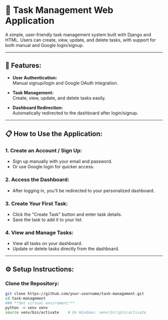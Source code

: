 # 📝 Task Management Web Application

A simple, user-friendly task management system built with Django and HTML. Users can create, view, update, and delete tasks, with support for both manual and Google login/signup.

---

## 🚀 **Features:**

- **User Authentication:**  
  Manual signup/login and Google OAuth integration.
  
- **Task Management:**  
  Create, view, update, and delete tasks easily.

- **Dashboard Redirection:**  
  Automatically redirected to the dashboard after login/signup.

---

## 📋 **How to Use the Application:**

### 1. **Create an Account / Sign Up:**
   - Sign up manually with your email and password.
   - Or use Google login for quicker access.

### 2. **Access the Dashboard:**
   - After logging in, you'll be redirected to your personalized dashboard.

### 3. **Create Your First Task:**
   - Click the "Create Task" button and enter task details.
   - Save the task to add it to your list.

### 4. **View and Manage Tasks:**
   - View all tasks on your dashboard.
   - Update or delete tasks directly from the dashboard.

---

## ⚙️ **Setup Instructions:**

### **Clone the Repository:**
   ```bash
   git clone https://github.com/your-username/task-management.git
   cd task-management
### **Set virtual enviroment:**
  python -m venv venv
  source venv/bin/activate    # On Windows: venv\Scripts\activate
